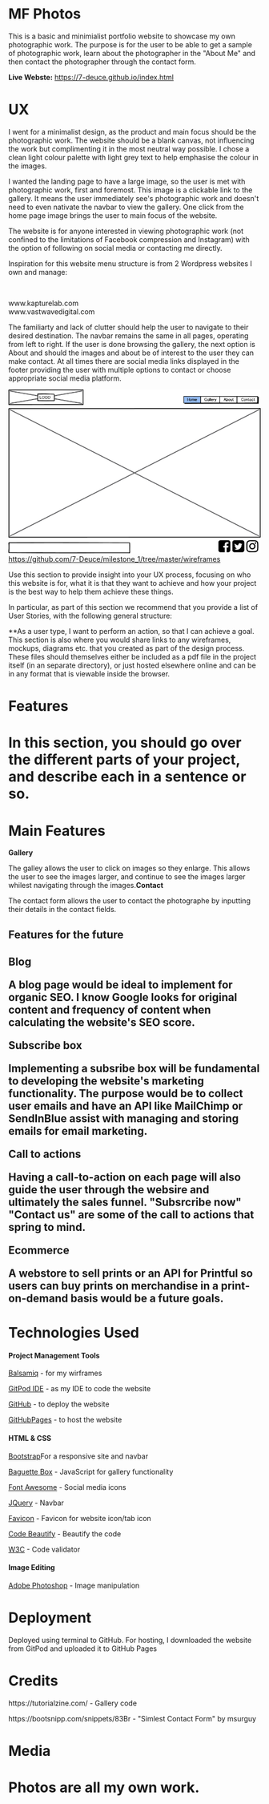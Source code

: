 <h1>MF Photos</h1>
<p>This is a basic and minimialist portfolio website to showcase my own photographic work. The purpose is for the user to be able to get a sample of photographic work, learn about the photographer in the "About Me" and then contact the photographer through the contact form. </p>
 
 **Live Webste:**
 https://7-deuce.github.io/index.html

<H1>UX</h1>

<p>I went for a minimalist design, as the product and main focus should be the photographic work. The website should be a blank canvas, not influencing the work but complimenting it in the most neutral way possible. I chose a clean light colour palette with light grey text to help emphasise the colour in the images. </P

<p>I wanted the landing page to have a large image, so the user is met with photographic work, first and foremost. This image is a clickable link to the gallery. It means the user immediately see's photographic work and doesn't need to even nativate the navbar to view the gallery. One click from the home page image brings the user to main focus of the website.</P>

The website is for anyone interested in viewing photographic work (not confined to the limitations of Facebook compression and Instagram) with the option of following on social media or contacting me directly. 

<p>Inspiration for this website menu structure is from 2 Wordpress websites I own and manage:</p>
<br><p>www.kapturelab.com</br>
www.vastwavedigital.com</p>

<P>The familiarty and lack of clutter should help the user to navigate to their desired destination. The navbar remains the same in all pages, operating from left to right. If the user is done browsing the gallery, the next option is About and should the images and about be of interest to the user they can make contact. At all times there are social media links displayed in the footer providing the user with multiple options to contact or choose appropriate social media platform. </p>

<img src="https://github.com/7-Deuce/milestone_1/blob/master/wireframes/home.png?raw=true"></img>
https://github.com/7-Deuce/milestone_1/tree/master/wireframes

Use this section to provide insight into your UX process, focusing on who this website is for, what it is that they want to achieve and how your project is the best way to help them achieve these things.



In particular, as part of this section we recommend that you provide a list of User Stories, with the following general structure:

**As a user type, I want to perform an action, so that I can achieve a goal.
This section is also where you would share links to any wireframes, mockups, diagrams etc. that you created as part of the design process. These files should themselves either be included as a pdf file in the project itself (in an separate directory), or just hosted elsewhere online and can be in any format that is viewable inside the browser.

<h1>Features<h1>
In this section, you should go over the different parts of your project, and describe each in a sentence or so.

<h1>Main Features</h1>

**Gallery**
<p>The galley allows the user to click on images so they enlarge. This allows the user to see the images larger, and continue to see the images larger whilest navigating through the images.</p?

**Contact**
<p>The contact form allows the user to contact the photographe by inputting their details in the contact fields.</p>

<h2>Features for the future<h2>
  
**Blog**  
<p>A blog page would be ideal to implement for organic SEO. I know Google looks for original content and frequency of content when calculating the website's SEO score.</p>

**Subscribe box**
<p>Implementing a subsribe box will be fundamental to developing the website's marketing functionality. The purpose would be to collect user emails and have an API like MailChimp or SendInBlue assist with managing and storing emails for email marketing.</p> 

**Call to actions**
<p>Having a call-to-action on each page will also guide the user through the websire and ultimately the sales funnel. "Subsrcribe now" "Contact us" are some of the call to actions that spring to mind.</p>

**Ecommerce**
<p>A webstore to sell prints or an API for Printful so users can buy prints on merchandise in a print-on-demand basis would be a future goals.</P>

<h1>Technologies Used</h1>

<h4>Project Management Tools</h4>
<p><a href="https://balsamiq.com/">Balsamiq</a> - for my wirframes</p>
<p><a href="https://www.gitpod.io/">GitPod IDE</a> - as my IDE to code the website</p>
<p><a href="https://github.com/">GitHub</a> - to deploy the website</p>
<p><a href="https://pages.github.com/">GitHubPages</a> - to host the website</p>

<h4>HTML & CSS</h4>
<p><a href="https://getbootstrap.com/">Bootstrap</a>For a responsive site and navbar</p>
<p><a href="https://cdnjs.com/libraries/baguettebox.js/">Baguette Box</a> - JavaScript for gallery functionality</p>
<p><a href="https://fontawesome.com/">Font Awesome</a> - Social media icons</p>
<p><a href="https://code.jquery.com/">JQuery</a> - Navbar</p>
<p><a href="https://favicon.io/">Favicon</a> - Favicon for website icon/tab icon </p>
<p><a href="https://codebeautify.org/">Code Beautify</a> - Beautify the code </p>
<p><a href="https://jigsaw.w3.org/">W3C</a> - Code validator</p>

<h4>Image Editing</h4>
<p><a href="https://www.adobe.com/products/photoshop/free-trial-download.html">Adobe Photoshop</a> - Image manipulation</p>


<h1>Deployment</h1>
Deployed using terminal to GitHub. For hosting, I downloaded the website from GitPod and uploaded it to GitHub Pages

<h1>Credits</h1>
<p>https://tutorialzine.com/ - Gallery code</p>
<p>https://bootsnipp.com/snippets/83Br - "Simlest Contact Form" by msurguy</p>

<h1>Media<h1/>
  <p>Photos are all my own work.</p>
